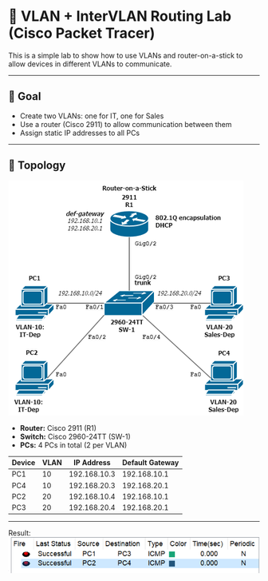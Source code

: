 # 🧪 VLAN + InterVLAN Routing Lab (Cisco Packet Tracer)

This is a simple lab to show how to use VLANs and router-on-a-stick to allow devices in different VLANs to communicate.

---

## 🎯 Goal

- Create two VLANs: one for IT, one for Sales
- Use a router (Cisco 2911) to allow communication between them
- Assign static IP addresses to all PCs

---

## 🧱 Topology
![VLAN Topology](./topology.png)

- **Router:** Cisco 2911 (R1)
- **Switch:** Cisco 2960-24TT (SW-1)
- **PCs:** 4 PCs in total (2 per VLAN)

| Device | VLAN | IP Address       | Default Gateway   |
|--------|------|------------------|-------------------|
| PC1    | 10   | 192.168.10.3    | 192.168.10.1      |
| PC4    | 10   | 192.168.20.3    | 192.168.20.1      |
| PC2    | 20   | 192.168.10.4    | 192.168.10.1      |
| PC3    | 20   | 192.168.20.4    | 192.168.20.1      |

---
Result:
![VLAN Topology](./result.png)
